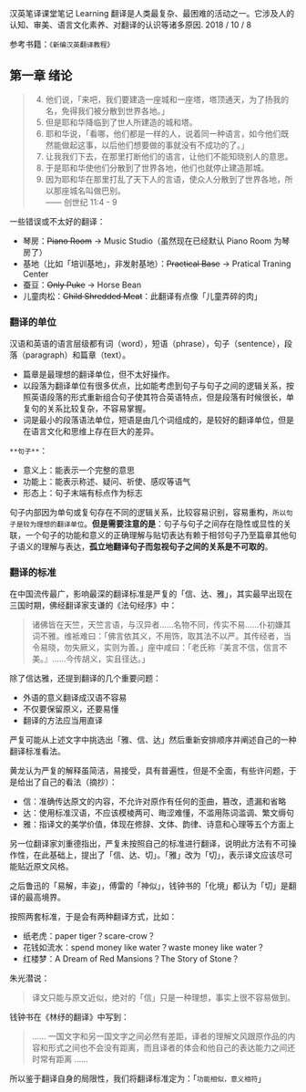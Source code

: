 汉英笔译课堂笔记
Learning
翻译是人类最复杂、最困难的活动之一。它涉及人的认知、审美、语言文化素养、对翻译的认识等诸多原因.
2018 / 10 / 8

参考书籍：`《新编汉英翻译教程》`

## 第一章  绪论



> 4. 他们说，「来吧，我们要建造一座城和一座塔，塔顶通天，为了扬我的名，免得我们被分散到世界各地。」
> 5. 但是耶和华降临到了世人所建造的城和塔。
> 6. 耶和华说，「看哪，他们都是一样的人，说着同一种语言，如今他们既然能做起这事，以后他们想要做的事就没有不成功的了。」
> 7. 让我我们下去，在那里打断他们的语言，让他们不能知晓别人的意思。
> 8. 于是耶和华使他们分散到了世界各地，他们也就停止建造那城。
> 9. 因为耶和华在那里打乱了天下人的言语，使众人分散到了世界各地，所以那座城名叫做巴别。<br> —— 创世纪 11:4 - 9
> 

一些错误或不太好的翻译：

- 琴房：~~Piano Room~~ →  Music Studio（虽然现在已经默认 Piano Room 为琴房了）
- 基地（比如「培训基地」，非发射基地）：~~Practical Base~~ → Pratical Traning Center
- 蚕豆：~~Only Puke~~ → Horse Bean
- 儿童肉松：~~Child Shredded Meat~~：此翻译有点像「儿童弄碎的肉」

### 翻译的单位

汉语和英语的语言层级都有词（word），短语（phrase），句子（sentence），段落（paragraph）和篇章（text）。

- 篇章是最理想的翻译单位，但不太好操作。
- 以段落为翻译单位有很多优点，比如能考虑到句子与句子之间的逻辑关系，按照英语段落的形式重新组合句子使其符合英语特点，但是段落有时候很长，单复句的关系比较复杂，不容易掌握。
- 词是最小的段落语法单位，短语是由几个词组成的，是较好的翻译单位，但是在语言文化和思维上存在巨大的差异。

`**句子**`：

- 意义上：能表示一个完整的意思
- 功能上：能表示称述、疑问、祈使、感叹等语气
- 形态上：句子末端有标点作为标志

句子内部因为单句或复句存在不同的逻辑关系，比较容易识别，容易重构，`所以句子是较为理想的翻译单位`。**但是需要注意的是**：句子与句子之间存在隐性或显性的关联，一个句子的功能和意义的正确理解与贴切表达有赖于相邻句子乃至篇章其他句子语义的理解与表达，**孤立地翻译句子而忽视句子之间的关系是不可取的**。

### 翻译的标准

在中国流传最广，影响最深的翻译标准是严复的「信、达、雅」，其实最早出现在三国时期，佛经翻译家支谦的《法句经序》中：

> 诸佛皆在天竺，天竺言语，与汉异者……名物不同，传实不易……仆初嫌其词不雅。维袛难曰：「佛言依其义，不用饰，取其法不以严。其传经者，当令易晓，勿失厥义，实则为善。」座中咸曰：「老氏称『美言不信，信言不美。』……今传胡义，实且径达。」

除了信达雅，还提到翻译的几个重要问题：

- 外语的意义翻译成汉语不容易
- 不仅要保留原义，还要易懂
- 翻译的方法应当用直译

严复可能从上述文字中挑选出「雅、信、达」然后重新安排顺序并阐述自己的一种翻译标准看法。

黄龙认为严复的解释虽简洁，易接受，具有普遍性，但是不全面，有些许问题，于是给出了自己的看法（摘抄）：

- 信：准确传达原文的内容，不允许对原作有任何的歪曲，篡改，遗漏和省略
- 达：使用标准汉语，不应该模棱两可、晦涩难懂，不滥用陈词滥调、繁文缛句
- 雅：指译文的美学价值，体现在修辞、文体、韵律、诗意和心理等五个方面上

另一位翻译家刘重德指出，严复未按照自己的标准进行翻译，说明此方法有不可操作性，在此基础上，提出了「信、达、切」。「雅」改为「切」，表示译文应该尽可能贴近原文风格。

之后鲁迅的「易解，丰姿」，傅雷的「神似」，钱钟书的「化境」都认为「切」是翻译的最高境界。

按照两套标准，于是会有两种翻译方式，比如：

- 纸老虎：paper tiger？scare-crow？
- 花钱如流水：spend money like water？waste money like water？
- 红楼梦：A Dream of Red Mansions？The Story of Stone？

朱光潜说：

> 译文只能与原文近似，绝对的「信」只是一种理想，事实上很不容易做到。

钱钟书在《林纾的翻译》中写到：

> …… 一国文字和另一国文字之间必然有差距，译者的理解文风跟原作品的内容和形式之间也不会没有距离，而且译者的体会和他自己的表达能力之间还时常有距离 ……

所以鉴于翻译自身的局限性，我们将翻译标准定为：「`功能相似，意义相符`」